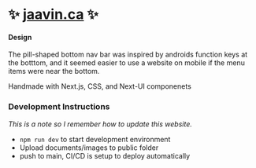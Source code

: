 # ✨ [jaavin.ca](https://jaavin.ca/) ✨


#### Design
The pill-shaped bottom nav bar was inspired by androids function keys at the botttom, and it seemed easier to use a website on mobile if the menu items were near the bottom.


Handmade with Next.js, CSS, and Next-UI componenets



### Development Instructions
*This is a note so I remember how to update this website.*
- `npm run dev` to start development environment 
- Upload documents/images to public folder
- push to main, CI/CD is setup to deploy automatically

